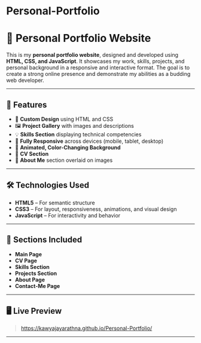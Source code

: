 # Personal-Portfolio

# 💼 Personal Portfolio Website

This is my **personal portfolio website**, designed and developed using **HTML, CSS, and JavaScript**. It showcases my work, skills, projects, and personal background in a responsive and interactive format. The goal is to create a strong online presence and demonstrate my abilities as a budding web developer.

---

## 🌟 Features

- 🎨 **Custom Design** using HTML and CSS
- 🖼️ **Project Gallery** with images and descriptions
- 💡 **Skills Section** displaying technical competencies
- 📱 **Fully Responsive** across devices (mobile, tablet, desktop)
- 🌈 **Animated, Color-Changing Background**
- 📄 **CV Section**
- 🧠 **About Me** section overlaid on images
---

## 🛠️ Technologies Used

- **HTML5** – For semantic structure  
- **CSS3** – For layout, responsiveness, animations, and visual design  
- **JavaScript** – For interactivity and behavior  

---

## 📂 Sections Included

- **Main Page**
- **CV Page**
- **Skills Section**
- **Projects Section**
- **About Page**
- **Contact-Me Page**
---

## 🖥️ Live Preview

> https://kawyajayarathna.github.io/Personal-Portfolio/

---







